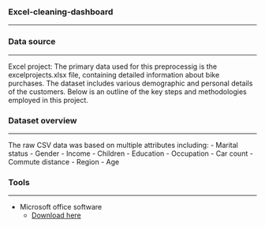 ### Excel-cleaning-dashboard

---
### Data source 
---
Excel project: The primary data used for this preprocessig is the excelprojects.xlsx file, containing detailed information about bike purchases. The dataset includes various demographic and personal details of the customers. Below is an outline of the key steps and methodologies employed in this project.

### Dataset overview
---
The raw CSV data was based on multiple attributes including:
    - Marital status
    - Gender
    - Income
    - Children
    - Education
    - Occupation
    - Car count
    - Commute distance
    - Region
    - Age
    
### Tools
---
- Microsoft office software
    - [Download here](https://www.microsoft.com/en-us/microsoft-365/microsoft-office)

